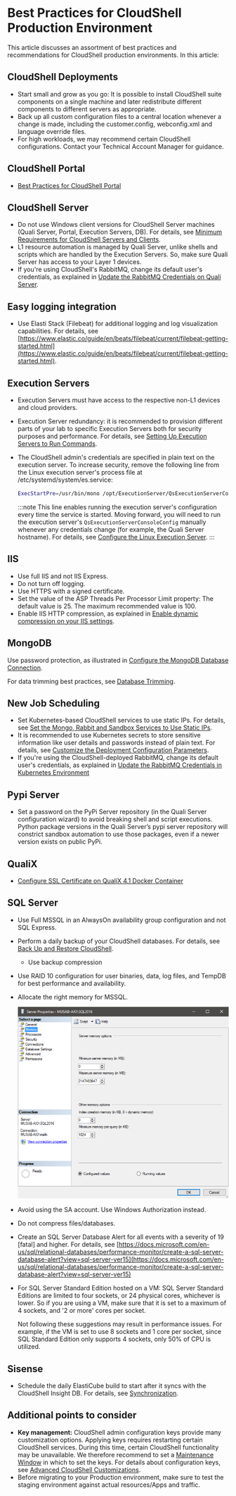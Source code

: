 # Best Practices for CloudShell Production Environment

This article discusses an assortment of best practices and recommendations for CloudShell production environments. In this article:

## CloudShell Deployments

- Start small and grow as you go: It is possible to install CloudShell suite components on a single machine and later redistribute different components to different servers as appropriate.
- Back up all custom configuration files to a central location whenever a change is made, including the customer.config, webconfig.xml and language override files.
- For high workloads, we may recommend certain CloudShell configurations. Contact your Technical Account Manager for guidance.

## CloudShell Portal

- [Best Practices for CloudShell Portal](../../configure-products/configure-portal/best-practices.md)

## CloudShell Server

- Do not use Windows client versions for CloudShell Server machines (Quali Server, Portal, Execution Servers, DB). For details, see [Minimum Requirements for CloudShell Servers and Clients](../../../cs-system-requirements/min-requirements-for-cs.md).
- L1 resource automation is managed by Quali Server, unlike shells and scripts which are handled by the Execution Servers. So, make sure Quali Server has access to your Layer 1 devices.
- If you're using CloudShell's RabbitMQ, change its default user's credentials, as explained in [Update the RabbitMQ Credentials on Quali Server](../upgrade-rabbitmq-creds.md).

## Easy logging integration

- Use Elasti Stack (Filebeat) for additional logging and log visualization capabilities. For details, see [https://www.elastic.co/guide/en/beats/filebeat/current/filebeat-getting-started.html](https://www.elastic.co/guide/en/beats/filebeat/current/filebeat-getting-started.html).

## Execution Servers

- Execution Servers must have access to the respective non-L1 devices and cloud providers.
- Execution Server redundancy: it is recommended to provision different parts of your lab to specific Execution Servers both for security purposes and performance. For details, see [Setting Up Execution Servers to Run Commands](../../../../admin/cloudshell-execution-server-configurations/setting-up-execution-servers-to-run-commands.md).
- The CloudShell admin's credentials are specified in plain text on the execution server. To increase security, remove the following line from the Linux execution server's process file at /etc/systemd/system/es.service:
    
    ```sh
    ExecStartPre=/usr/bin/mono /opt/ExecutionServer/QsExecutionServerConsoleConfig.exe /s:<server ip> /u:<username> /p:<password> /esn:<es name> …
    ```
    
    :::note
    This line enables running the execution server's configuration every time the service is started. Moving forward, you will need to run the execution server's `QsExecutionServerConsoleConfig` manually whenever any credentials change (for example, the Quali Server hostname). For details, see [Configure the Linux Execution Server](../../../linux-virtual-appliance/post-installation/configure/index.md).
    :::
    

## IIS

- Use full IIS and not IIS Express.
- Do not turn off logging.
- Use HTTPS with a signed certificate.
- Set the value of the ASP Threads Per Processor Limit property: The default value is 25. The maximum recommended value is 100.
- Enable IIS HTTP compression, as explained in [Enable dynamic compression on your IIS settings](../../configure-products/configure-portal/best-practices.md#enable-dynamic-compression-on-your-iis-settings).

## MongoDB

Use password protection, as illustrated in [Configure the MongoDB Database Connection](../../configure-products/config-mongodb-connection.md).

For data trimming best practices, see [Database Trimming](./db-trimming.md).

## New Job Scheduling

- Set Kubernetes-based CloudShell services to use static IPs. For details, see [Set the Mongo, Rabbit and Sandbox Services to Use Static IPs](../../new-jss-install-config/high-level-install-flow/customize-deployment/set-static-ip.md).
- It is recommended to use Kubernetes secrets to store sensitive information like user details and passwords instead of plain text. For details, see [Customize the Deployment Configuration Parameters](../../new-jss-install-config/high-level-install-flow/customize-deployment/customize-deployment-config-params.md).
- If you're using the CloudShell-deployed RabbitMQ, change its default user's credentials, as explained in [Update the RabbitMQ Credentials in Kubernetes Environment](../../new-jss-install-config/admin-actions/update-k8s-env.md)

## Pypi Server

- Set a password on the PyPi Server repository (in the Quali Server configuration wizard) to avoid breaking shell and script executions. Python package versions in the Quali Server’s pypi server repository will constrict sandbox automation to use those packages, even if a newer version exists on public PyPi.

## QualiX

- [Configure SSL Certificate on QualiX 4.1 Docker Container](../../../qualix/post-installation-config/enable-https/configure-ssl-cert.md)

## SQL Server

- Use Full MSSQL in an AlwaysOn availability group configuration and not SQL Express.
- Perform a daily backup of your CloudShell databases. For details, see [Back Up and Restore CloudShell](../../../install-configure/cloudshell-suite/backup-restore).
    - Use backup compression
- Use RAID 10 configuration for user binaries, data, log files, and TempDB for best performance and availability.
- Allocate the right memory for MSSQL. 
    
    ![](/Images/IG2/MsSqlServerPropertiesMemory.png)
    
- Avoid using the SA account. Use Windows Authorization instead.
- Do not compress files/databases.
- Create an SQL Server Database Alert for all events with a severity of 19 \[fatal\] and higher. For details, see [https://docs.microsoft.com/en-us/sql/relational-databases/performance-monitor/create-a-sql-server-database-alert?view=sql-server-ver15](https://docs.microsoft.com/en-us/sql/relational-databases/performance-monitor/create-a-sql-server-database-alert?view=sql-server-ver15)
- For SQL Server Standard Edition hosted on a VM: SQL Server Standard Editions are limited to four sockets, or 24 physical cores, whichever is lower. So if you are using a VM, make sure that it is set to a maximum of 4 sockets, and '2 or more' cores per socket.
    
    Not following these suggestions may result in performance issues. For example, if the VM is set to use 8 sockets and 1 core per socket, since SQL Standard Edition only supports 4 sockets, only 50% of CPU is utilized.
    

## Sisense

- Schedule the daily ElastiCube build to start after it syncs with the CloudShell Insight DB. For details, see [Synchronization](../../../cs-insight-bi/install-insight/synchronization.md).

## Additional points to consider

- **Key management:** CloudShell admin configuration keys provide many customization options. Applying keys requires restarting certain CloudShell services. During this time, certain CloudShell functionality may be unavailable. We therefore recommend to set a [Maintenance Window](../../../../admin/cloudshell-manage-dashboard/maintenance-window.md) in which to set the keys. For details about configuration keys, see [Advanced CloudShell Customizations](../../../../admin/setting-up-cloudshell/cloudshell-configuration-options/advanced-cloudshell-customizations.md).
- Before migrating to your Production environment, make sure to test the staging environment against actual resources/Apps and traffic.